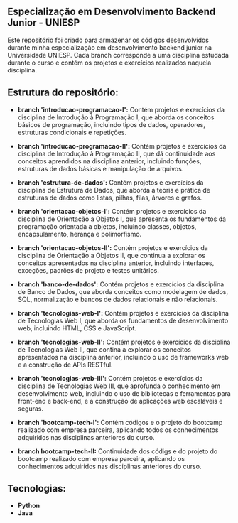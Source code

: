 ## Especialização em Desenvolvimento Backend Junior - UNIESP

Este repositório foi criado para armazenar os códigos desenvolvidos durante minha especialização em desenvolvimento backend junior na Universidade UNIESP. Cada branch corresponde a uma disciplina estudada durante o curso e contém os projetos e exercícios realizados naquela disciplina.

## Estrutura do repositório:

- **branch 'introducao-programacao-I':** Contém projetos e exercícios da disciplina de Introdução à Programação I, que aborda os conceitos básicos de programação, incluindo tipos de dados, operadores, estruturas condicionais e repetições.

- **branch 'introducao-programacao-II':** Contém projetos e exercícios da disciplina de Introdução à Programação II, que dá continuidade aos conceitos aprendidos na disciplina anterior, incluindo funções, estruturas de dados básicas e manipulação de arquivos.

- **branch 'estrutura-de-dados':** Contém projetos e exercícios da disciplina de Estrutura de Dados, que aborda a teoria e prática de estruturas de dados como listas, pilhas, filas, árvores e grafos.

- **branch 'orientacao-objetos-I':** Contém projetos e exercícios da disciplina de Orientação a Objetos I, que apresenta os fundamentos da programação orientada a objetos, incluindo classes, objetos, encapsulamento, herança e polimorfismo.

- **branch 'orientacao-objetos-II':** Contém projetos e exercícios da disciplina de Orientação a Objetos II, que continua a explorar os conceitos apresentados na disciplina anterior, incluindo interfaces, exceções, padrões de projeto e testes unitários.

- **branch 'banco-de-dados':** Contém projetos e exercícios da disciplina de Banco de Dados, que aborda conceitos como modelagem de dados, SQL, normalização e bancos de dados relacionais e não relacionais.

- **branch 'tecnologias-web-I':** Contém projetos e exercícios da disciplina de Tecnologias Web I, que aborda os fundamentos de desenvolvimento web, incluindo HTML, CSS e JavaScript.

- **branch 'tecnologias-web-II':** Contém projetos e exercícios da disciplina de Tecnologias Web II, que contina a explorar os conceitos apresentados na disciplina anterior, incluindo o uso de frameworks web e a construção de APIs RESTful.

- **branch 'tecnologias-web-III':** Contém projetos e exercícios da disciplina de Tecnologias Web III, que aprofunda o conhecimento em desenvolvimento web, incluindo o uso de bibliotecas e ferramentas para front-end e back-end, e a construção de aplicações web escaláveis e seguras.

- **branch 'bootcamp-tech-I':** Contém códigos e o projeto do bootcamp realizado com empresa parceira, aplicando todos os conhecimentos adquiridos nas disciplinas anteriores do curso.

- **branch bootcamp-tech-II:** Continuidade dos códigs e do projeto do bootcamp realizado com empresa parceira, aplicando os conhecimentos adquiridos nas disciplinas anteriores do curso.

## Tecnologias:

- **Python**
- **Java**


